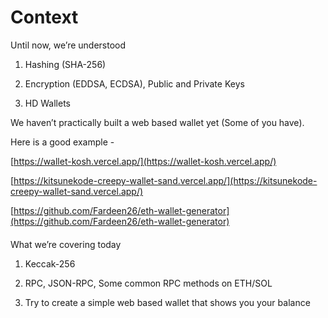 # Context

Until now, we’re understood

1.  Hashing (SHA-256)

2.  Encryption (EDDSA, ECDSA), Public and Private Keys

3.  HD Wallets

We haven’t practically built a web based wallet yet (Some of you have).

Here is a good example -

[https://wallet-kosh.vercel.app/](https://wallet-kosh.vercel.app/)

[https://kitsunekode-creepy-wallet-sand.vercel.app/](https://kitsunekode-creepy-wallet-sand.vercel.app/)

[https://github.com/Fardeen26/eth-wallet-generator](https://github.com/Fardeen26/eth-wallet-generator)

#### 

[](#2d1775e566434b7d8f73a5c2e6582b48 "What we’re covering today")What we’re covering today

1.  Keccak-256

2.  RPC, JSON-RPC, Some common RPC methods on ETH/SOL

3.  Try to create a simple web based wallet that shows you your balance